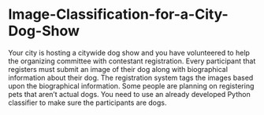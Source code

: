 # Image-Classification-for-a-City-Dog-Show
Your city is hosting a citywide dog show and you have volunteered to help the organizing committee with contestant registration. Every participant that registers must submit an image of their dog along with biographical information about their dog. The registration system tags the images based upon the biographical information.  Some people are planning on registering pets that aren’t actual dogs.  You need to use an already developed Python classifier to make sure the participants are dogs.
